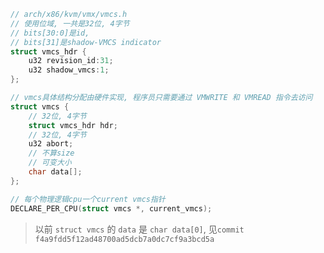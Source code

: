 

```cpp
// arch/x86/kvm/vmx/vmcs.h
// 使用位域, 一共是32位, 4字节
// bits[30:0]是id, 
// bits[31]是shadow-VMCS indicator
struct vmcs_hdr {
    u32 revision_id:31;
    u32 shadow_vmcs:1;
};

// vmcs具体结构分配由硬件实现, 程序员只需要通过 VMWRITE 和 VMREAD 指令去访问
struct vmcs {
    // 32位, 4字节
    struct vmcs_hdr hdr;
    // 32位, 4字节
    u32 abort;
    // 不算size
    // 可变大小
    char data[];
};

// 每个物理逻辑cpu一个current vmcs指针
DECLARE_PER_CPU(struct vmcs *, current_vmcs);
```

>以前 `struct vmcs` 的 `data` 是 `char data[0]`, 见`commit f4a9fdd5f12ad48700ad5dcb7a0dc7cf9a3bcd5a`
